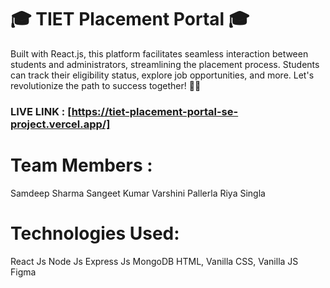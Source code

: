 # 🎓 TIET Placement Portal 🎓 
Built with React.js, this platform facilitates seamless interaction between students and administrators, streamlining the placement process. Students can track their eligibility status, explore job opportunities, and more. Let's revolutionize the path to success together! 💼✨

### LIVE LINK : [https://tiet-placement-portal-se-project.vercel.app/]

# Team Members :
Samdeep Sharma
Sangeet Kumar
Varshini Pallerla
Riya Singla

# Technologies Used: 
React Js
Node Js
Express Js
MongoDB
HTML, Vanilla CSS, Vanilla JS
Figma
